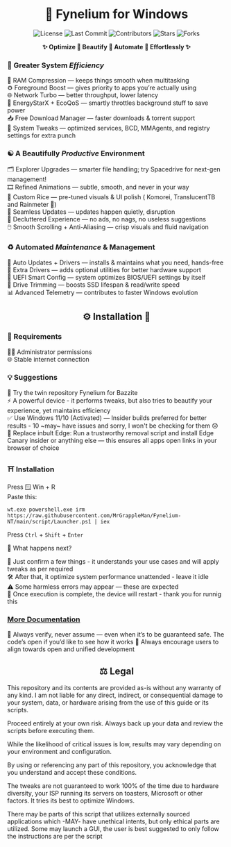 <div align="center">

# 🌌 Fynelium for Windows

![License](https://img.shields.io/github/license/MrGrappleMan/Fynelium-NT?style=for-the-badge)
![Last Commit](https://img.shields.io/github/last-commit/MrGrappleMan/Fynelium-NT?style=for-the-badge)
![Contributors](https://img.shields.io/github/contributors/MrGrappleMan/Fynelium-NT?style=for-the-badge)
![Stars](https://img.shields.io/github/stars/MrGrappleMan/Fynelium-NT?style=for-the-badge)
![Forks](https://img.shields.io/github/forks/MrGrappleMan/Fynelium-NT?style=for-the-badge)

**✨ Optimize 🔹 Beautify 🔹 Automate 🔹 Effortlessly ✨**

</div>

### 🚀 Greater System _Efficiency_

🧠 RAM Compression — keeps things smooth when multitasking \
⚙️ Foreground Boost — gives priority to apps you’re actually using \
🌐 Network Turbo — better throughput, lower latency \
🌱 EnergyStarX + EcoQoS — smartly throttles background stuff to save power \
📥 Free Download Manager — faster downloads & torrent support \
🔧 System Tweaks — optimized services, BCD, MMAgents, and registry settings for extra punch

### ☯️ A Beautifully _Productive_ Environment

🗂️ Explorer Upgrades — smarter file handling; try Spacedrive for next-gen management! \
🎞️ Refined Animations — subtle, smooth, and never in your way \
🎨 Custom Rice — pre-tuned visuals & UI polish ( Komorei, TranslucentTB and Rainmeter 👀) \
🔄 Seamless Updates — updates happen quietly,  disruption \
🚫 Decluttered Experience — no ads, no nags, no useless suggestions \
🖱️ Smooth Scrolling + Anti-Aliasing — crisp visuals and fluid navigation

### ♻️ Automated _Maintenance_ & Management

🔄 Auto Updates + Drivers — installs & maintains what you need, hands-free \
🧩 Extra Drivers — adds optional utilities for better hardware support \
🧬 UEFI Smart Config — system optimizes BIOS/UEFI settings by itself \
💽 Drive Trimming — boosts SSD lifespan & read/write speed \
📊 Advanced Telemetry — contributes to faster Windows evolution
<div align="center">
  
## ⚙️ Installation 🔽

</div>

### 🧩 Requirements

🧑‍💻 Administrator permissions \
🌐 Stable internet connection

### 💡 Suggestions

🐧 Try the twin repository Fynelium for Bazzite \
⚡ A powerful device - it performs tweaks, but also tries to beautify your experience, yet maintains efficiency \
✅ Use Windows 11/10 (Activated) — Insider builds preferred for better results - 10 ~may~ have issues and sorry, I won't be checking for them 😞 \
🦊 Replace inbult Edge: Run a trustworthy removal script and install Edge Canary insider or anything else — this ensures all apps open links in your browser of choice

### ⛩️ Installation

Press 🪟 Win + R \
Paste this:

```
wt.exe powershell.exe irm https://raw.githubusercontent.com/MrGrappleMan/Fynelium-NT/main/script/Launcher.ps1 | iex

```
Press `Ctrl` + `Shift` + `Enter`

🤔 What happens next?

🫵 Just confirm a few things - it understands your use cases and will apply tweaks as per required \
🛠️ After that, it optimize system performance unattended - leave it idle \
⚠️ Some harmless errors may appear — these are expected \
👋 Once execution is complete, the device will restart - thank you for runnig this

### [More Documentation](https://www.notion.so/Windows-27642d161cf980b395c2fbbd1d1f70ae?source=copy_link)
👀 Always verify, never assume — even when it’s to be guaranteed safe. The code’s open if you’d like to see how it works
🤗 Always encourage users to align towards open and unified development

<div align="center">

## ⚖️ Legal

</div>
This repository and its contents are provided as-is without any warranty of any kind.
I am not liable for any direct, indirect, or consequential damage to your system, data, or hardware arising from the use of this guide or its scripts.

Proceed entirely at your own risk. Always back up your data and review the scripts before executing them.

While the likelihood of critical issues is low, results may vary depending on your environment and configuration.

By using or referencing any part of this repository, you acknowledge that you understand and accept these conditions.

The tweaks are not guaranteed to work 100% of the time due to hardware diversity, your ISP running its servers on toasters, Microsoft or other factors.
It tries its best to optimize Windows.

There may be parts of this script that utilizes externally sourced applications which -MAY- have unethical intents, but only ethical parts are utilized.
Some may launch a GUI, the user is best suggested to only follow the instructions are per the script
